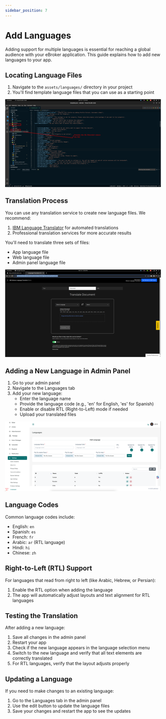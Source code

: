 ```yaml
---
sidebar_position: 7
---
```


# Add Languages

Adding support for multiple languages is essential for reaching a global audience with your eBroker application. This guide explains how to add new languages to your app.

## Locating Language Files

1. Navigate to the `assets/languages/` directory in your project
2. You'll find template language files that you can use as a starting point

![Template](/images/app/template.png)

## Translation Process

You can use any translation service to create new language files. We recommend:

1. [IBM Language Translator](https://www.ibm.com/demos/live/watson-language-translator/self-service/home) for automated translations
2. Professional translation services for more accurate results

You'll need to translate three sets of files:

- App language file
- Web language file
- Admin panel language file

![Translate Files](/images/app/translate_files.png)

## Adding a New Language in Admin Panel

1. Go to your admin panel
2. Navigate to the Languages tab
3. Add your new language:
   - Enter the language name
   - Provide the language code (e.g., 'en' for English, 'es' for Spanish)
   - Enable or disable RTL (Right-to-Left) mode if needed
   - Upload your translated files

![Admin Panel Language](/images/app/admin_panel_language.png)

## Language Codes

Common language codes include:

- English: `en`
- Spanish: `es`
- French: `fr`
- Arabic: `ar` (RTL language)
- Hindi: `hi`
- Chinese: `zh`

## Right-to-Left (RTL) Support

For languages that read from right to left (like Arabic, Hebrew, or Persian):

1. Enable the RTL option when adding the language
2. The app will automatically adjust layouts and text alignment for RTL languages

## Testing the Translation

After adding a new language:

1. Save all changes in the admin panel
2. Restart your app
3. Check if the new language appears in the language selection menu
4. Switch to the new language and verify that all text elements are correctly translated
5. For RTL languages, verify that the layout adjusts properly

## Updating a Language

If you need to make changes to an existing language:

1. Go to the Languages tab in the admin panel
2. Use the edit button to update the language files
3. Save your changes and restart the app to see the updates
